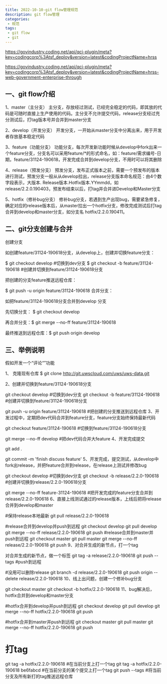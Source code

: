 ```yaml
---
title: 2022-10-10-git flow管理规范
description: git flow管理
categories:
 - 规范
tags:
 - git flow
 - git
---
```


https://govindustry.coding.net/api/qci-plugin/meta?key=codingcorp%3Atsf_deploy&version=latest&codingProjectName=hrss

https://govindustry.coding.net/api/qci-plugin/meta?key=codingcorp%3Atsf_deploy&version=latest&codingProjectName=hrss-web-government-enterprise-through

## 一、git flow介绍
1、master（主分支）
主分支，存放经过测试，已经完全稳定的代码，即其放的代码是可随时直接上生产使用的代码。主分支不允许提交代码，release分支经过充分测试后，打tag版本号并合并到master分支

2、develop（开发分支）
开发分支，一开始从master分支中分离出来，用于开发者存放基本稳定代码

3、feature（功能分支）
功能分支，每次开发新功能时候从develop中fork出来一个feature分支，分支名可以采用feature/*的形式命名，如：feature/需求编号-日期，feature/31124-190618，开发完成合并到develop分支，不用时可以将其删除

4、release（预发分支）
预发分支，发布正式版本之前，需要一个预发布的版本进行测试，预发分支一般从从develop拉出，release分支版本命名规范：由4个数字段表示，大版本. Release版本.Hotfix版本.YYmmdd，如release/2.2.0.190403，预发布结束以后，打tag并合并进Develop和Master分支

5、hotfix（修补bug分支）
修补bug分支，若遇到生产出现bug，需要紧急修复，确定对应的release版本后，从master拉出一个hotfix分支，修改完成测试后打tag合并到develop和master分支，如分支名 hotfix/2.2.0.190411。

## 二、git分支创建与合并
创建分支

如创建feature/31124-190618分支，从develop上，创建并切换feature分支：

$ git checkout  develop              #切换到dev分支
$ git checkout -b feature/31124-190618  #创建并切换到feature/31124-190618分支

把创建的分支feature推送远程仓库：

 $ git push -u origin feature/31124-190618
合并分支：

如把feature/31124-190618分支合并到develop 分支

先切换分支： $ git checkout develop  

再合并分支：$ git merge --no-ff feature/31124-190618

最终推送到远程仓库：$ git push origin develop

## 三、举例说明
假如开发一个“评论“”功能

1、 克隆现有仓库
    $ git clone http://git.uwscloud.com/uws/uws-data.git

2、创建并切换到feature/31124-190618分支

git checkout  develop #切换到dev分支
git checkout -b feature/31124-190618 #创建并切换到feature/31124-190618分支

git push -u origin feature/31124-190618 #把创建的分支推送到远程仓库
3、开发过程中，定期把dev代码合并到feature分支，feature分支始终保持最新代码

git checkout feature/31124-190618 #切换到feature/31124-190618分支

git merge --no-ff develop #把dev代码合并大feature
4、开发完成提交

git add .

git commit -m 'finish discuss feature'
 5、开发完成，提交测试，从develop中fork出release，并把feature合并到release，在release上测试并修改bug

git checkout  develop #切换到dev分支
git checkout -b release/2.2.0-190618 #创建并切换到release/2.2.0-190618分支

git merge --no-ff feature-31124-190618 #把开发完成的feature分支合并到release/2.2.0-190618
6、直接上线测试通过的release版本，上线后把将release合并到develop和master

#保持release本地最新
git pull release/2.2.0-190618

#release合并到develop并push到远程
git checkout develop
git pull develop
git merge --no-ff release/2.2.0-190618
git push
#release合并到master并push到远程
git checkout master
git pull master
git merge --no-ff release/2.2.0-190618
git push
9、对合并生成的新节点，打一个tag

对合并生成的新节点，做一个标签
git tag -a release/2.2.0-190618
git push --tags #push到远程

#没用可以删除release
git branch -d release/2.2.0-190618
git push origin --delete release/2.2.0-190618
10、线上出问题，创建一个修补bug分支

git checkout master
git checkout -b hotfix/2.2.0-190618
11、bug解决后，hotfix合并到develop和master分支

#hotfix合并到develop并push到远程
git checkout develop
git pull develop
git merge --no-ff hotfix/2.2.0-190618
git push

#hotfix合并到master并push到远程
git checkout master
git pull master
git merge --no-ff hotfix/2.2.0-190618
git push

# 打tag
git tag -a hotfix/2.2.0-190618  #在当前分支上打一个tag
git tag -a hotfix/2.2.0-190618 be6fabcd #在当前分支的某个提交上打一个tag
git push --tags  #将当前分支及所有新打的tag推送远程仓库